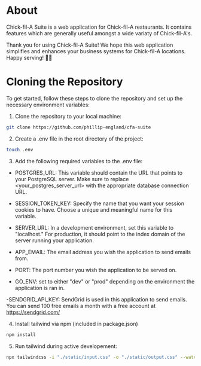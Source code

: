 # About

Chick-fil-A Suite is a web application for Chick-fil-A restaurants. It contains features which are generally useful amongst a wide variaty of Chick-fil-A's.

Thank you for using Chick-fil-A Suite! We hope this web application simplifies and enhances your business systems for Chick-fil-A locations. Happy serving! 🐔🍟

# Cloning the Repository
To get started, follow these steps to clone the repository and set up the necessary environment variables:

1. Clone the repository to your local machine:

```bash
git clone https://github.com/phillip-england/cfa-suite
```

2. Create a .env file in the root directory of the project:

```bash
touch .env
```

3. Add the following required variables to the .env file:

- POSTGRES_URL: This variable should contain the URL that points to your PostgreSQL server. Make sure to replace <your_postgres_server_url> with the appropriate database connection URL.

- SESSION_TOKEN_KEY: Specify the name that you want your session cookies to have. Choose a unique and meaningful name for this variable.

- SERVER_URL: In a development environment, set this variable to "localhost." For production, it should point to the index domain of the server running your application.

- APP_EMAIL: The email address you wish the application to send emails from.

- PORT: The port number you wish the application to be served on.

- GO_ENV: set to either "dev" or "prod" depending on the environment the application is ran in.

-SENDGRID_API_KEY: SendGrid is used in this application to send emails. You can send 100 free emails a month with a free account at https://sendgrid.com/

4. Install tailwind via npm (included in package.json)

```bash
npm install
```

5. Run tailwind during active developement:

```bash
npx tailwindcss -i "./static/input.css" -o "./static/output.css" --watch
```